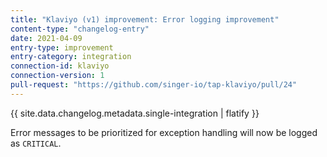 ```yaml
---
title: "Klaviyo (v1) improvement: Error logging improvement"
content-type: "changelog-entry"
date: 2021-04-09
entry-type: improvement
entry-category: integration
connection-id: klaviyo
connection-version: 1
pull-request: "https://github.com/singer-io/tap-klaviyo/pull/24"
---
```


{{ site.data.changelog.metadata.single-integration | flatify }}

Error messages to be prioritized for exception handling will now be logged as `CRITICAL`.